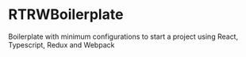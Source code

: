 # RTRWBoilerplate
Boilerplate with minimum configurations to start a project using React, Typescript, Redux and Webpack
